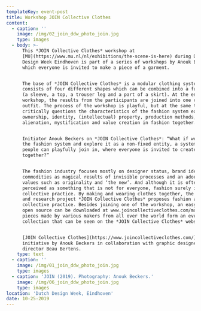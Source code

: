 ```yaml
---
templateKey: event-post
title: Workshop JOIN Collective Clothes
content:
  - caption: ''
    image: /img/02_join_ddw_photo_join.jpg
    type: images
  - body: >-
      This *JOIN Collective Clothes* workshop at
      [MU](https://www.mu.nl/nl/exhibitions/the-scene-is-here) during Dutch
      Design Week Eindhoven is part of a series of workshops by Anouk Beckers in
      which everyone is invited to make a piece of a garment. 


      The base of *JOIN Collective Clothes* is a modular clothing system that
      consists of four different shapes which can be combined into a full outfit
      (a sleeve, a top, a trouser leg and a part of a skirt). At the end of the
      workshop, the results from the participants are joined into one complete
      outfit. The process of the workshop is playful, but at the same time it
      critically questions the characteristics of the fashion system exploring
      ownership, identity, (intellectual) property, production methods,
      alienation, mystification and value creation in fashion together.


      Initiator Anouk Beckers on *JOIN Collective Clothes*: “What if we open up
      the fashion system and explore it as a non-fixed entity, a system where
      people can playfully join in, where everyone is invited to create fashion
      together?”


      The fashion industry focuses mostly on designer status, brand identity,
      commodities as magical results of invisible processes and an adoration of
      values such as originality and ‘the new’. And although it is often
      perceived as something that is not for everyone, fashion surely is a
      collective practice. By making and wearing clothes together, the design
      and research project *JOIN Collective Clothes* proposes fashion as a
      collective practice. Besides joining one of the workshop, an easy-to-use
      open source can be downloaded at www.joincollectiveclothes.com/manual. The
      pieces made by various makers from all over the world form an ever-growing
      collection that can be seen on the *JOIN Collective Clothes* website.


      [JOIN Collective Clothes](https://www.joincollectiveclothes.com/) is an
      initiative by Anouk Beckers in collaboration with graphic designer and art
      director Beau Bertens.
    type: text
  - caption: ''
    image: /img/01_join_ddw_photo_join.jpg
    type: images
  - caption: 'JOIN (2019). Photography: Anouk Beckers.'
    image: /img/06_join_ddw_photo_join.jpg
    type: images
location: 'Dutch Design Week, Eindhoven'
date: 10-25-2019
---
```


